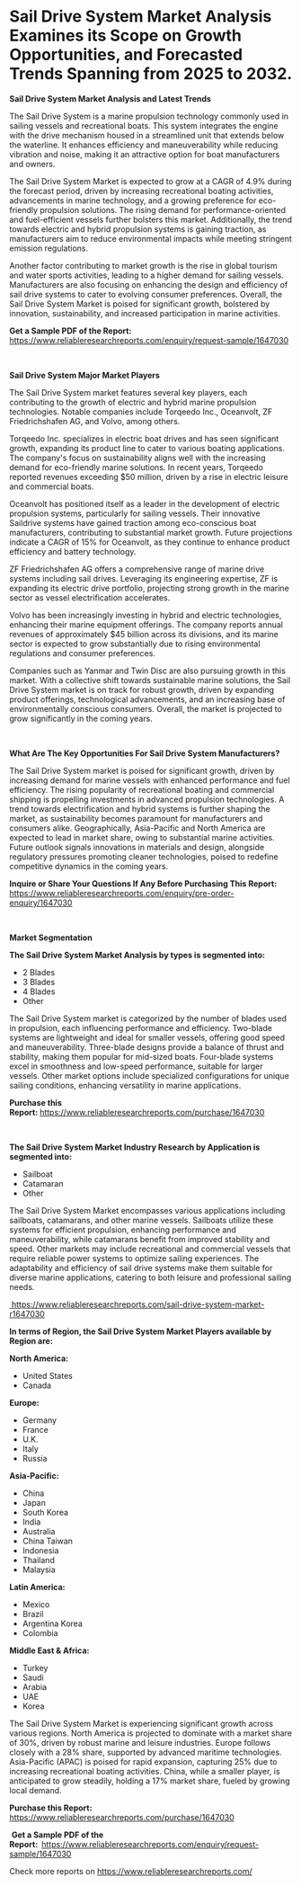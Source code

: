<p><h1>Sail Drive System Market Analysis Examines its Scope on Growth Opportunities, and Forecasted Trends Spanning from 2025 to 2032.</h1></p><p><strong>Sail Drive System Market Analysis and Latest Trends</strong></p>
<p><p>The Sail Drive System is a marine propulsion technology commonly used in sailing vessels and recreational boats. This system integrates the engine with the drive mechanism housed in a streamlined unit that extends below the waterline. It enhances efficiency and maneuverability while reducing vibration and noise, making it an attractive option for boat manufacturers and owners. </p><p>The Sail Drive System Market is expected to grow at a CAGR of 4.9% during the forecast period, driven by increasing recreational boating activities, advancements in marine technology, and a growing preference for eco-friendly propulsion solutions. The rising demand for performance-oriented and fuel-efficient vessels further bolsters this market. Additionally, the trend towards electric and hybrid propulsion systems is gaining traction, as manufacturers aim to reduce environmental impacts while meeting stringent emission regulations.</p><p>Another factor contributing to market growth is the rise in global tourism and water sports activities, leading to a higher demand for sailing vessels. Manufacturers are also focusing on enhancing the design and efficiency of sail drive systems to cater to evolving consumer preferences. Overall, the Sail Drive System Market is poised for significant growth, bolstered by innovation, sustainability, and increased participation in marine activities.</p></p>
<p><strong>Get a Sample PDF of the Report:&nbsp;</strong> <a href="https://www.reliableresearchreports.com/enquiry/request-sample/1647030?utm_campaign=3020&utm_medium=2&utm_source=Github&utm_content=ia&utm_term=11042025&utm_id=sail-drive-system">https://www.reliableresearchreports.com/enquiry/request-sample/1647030</a></p>
<p>&nbsp;</p>
<p><strong>Sail Drive System Major Market Players</strong></p>
<p><p>The Sail Drive System market features several key players, each contributing to the growth of electric and hybrid marine propulsion technologies. Notable companies include Torqeedo Inc., Oceanvolt, ZF Friedrichshafen AG, and Volvo, among others. </p><p>Torqeedo Inc. specializes in electric boat drives and has seen significant growth, expanding its product line to cater to various boating applications. The company's focus on sustainability aligns well with the increasing demand for eco-friendly marine solutions. In recent years, Torqeedo reported revenues exceeding $50 million, driven by a rise in electric leisure and commercial boats.</p><p>Oceanvolt has positioned itself as a leader in the development of electric propulsion systems, particularly for sailing vessels. Their innovative Saildrive systems have gained traction among eco-conscious boat manufacturers, contributing to substantial market growth. Future projections indicate a CAGR of 15% for Oceanvolt, as they continue to enhance product efficiency and battery technology.</p><p>ZF Friedrichshafen AG offers a comprehensive range of marine drive systems including sail drives. Leveraging its engineering expertise, ZF is expanding its electric drive portfolio, projecting strong growth in the marine sector as vessel electrification accelerates. </p><p>Volvo has been increasingly investing in hybrid and electric technologies, enhancing their marine equipment offerings. The company reports annual revenues of approximately $45 billion across its divisions, and its marine sector is expected to grow substantially due to rising environmental regulations and consumer preferences.</p><p>Companies such as Yanmar and Twin Disc are also pursuing growth in this market. With a collective shift towards sustainable marine solutions, the Sail Drive System market is on track for robust growth, driven by expanding product offerings, technological advancements, and an increasing base of environmentally conscious consumers. Overall, the market is projected to grow significantly in the coming years.</p></p>
<p>&nbsp;</p>
<p><strong>What Are The Key Opportunities For Sail Drive System Manufacturers?</strong></p>
<p><p>The Sail Drive System market is poised for significant growth, driven by increasing demand for marine vessels with enhanced performance and fuel efficiency. The rising popularity of recreational boating and commercial shipping is propelling investments in advanced propulsion technologies. A trend towards electrification and hybrid systems is further shaping the market, as sustainability becomes paramount for manufacturers and consumers alike. Geographically, Asia-Pacific and North America are expected to lead in market share, owing to substantial marine activities. Future outlook signals innovations in materials and design, alongside regulatory pressures promoting cleaner technologies, poised to redefine competitive dynamics in the coming years.</p></p>
<p><strong>Inquire or Share Your Questions If Any Before Purchasing This Report:</strong> <a href="https://www.reliableresearchreports.com/enquiry/pre-order-enquiry/1647030?utm_campaign=3020&utm_medium=2&utm_source=Github&utm_content=ia&utm_term=11042025&utm_id=sail-drive-system">https://www.reliableresearchreports.com/enquiry/pre-order-enquiry/1647030</a></p>
<p>&nbsp;</p>
<p><strong>Market Segmentation</strong></p>
<p><strong>The Sail Drive System Market Analysis by types is segmented into:</strong></p>
<p><ul><li>2 Blades</li><li>3 Blades</li><li>4 Blades</li><li>Other</li></ul></p>
<p><p>The Sail Drive System market is categorized by the number of blades used in propulsion, each influencing performance and efficiency. Two-blade systems are lightweight and ideal for smaller vessels, offering good speed and maneuverability. Three-blade designs provide a balance of thrust and stability, making them popular for mid-sized boats. Four-blade systems excel in smoothness and low-speed performance, suitable for larger vessels. Other market options include specialized configurations for unique sailing conditions, enhancing versatility in marine applications.</p></p>
<p><strong>Purchase this Report:&nbsp;</strong><a href="https://www.reliableresearchreports.com/purchase/1647030?utm_campaign=3020&utm_medium=2&utm_source=Github&utm_content=ia&utm_term=11042025&utm_id=sail-drive-system">https://www.reliableresearchreports.com/purchase/1647030</a></p>
<p>&nbsp;</p>
<p><strong>The Sail Drive System Market Industry Research by Application is segmented into:</strong></p>
<p><ul><li>Sailboat</li><li>Catamaran</li><li>Other</li></ul></p>
<p><p>The Sail Drive System Market encompasses various applications including sailboats, catamarans, and other marine vessels. Sailboats utilize these systems for efficient propulsion, enhancing performance and maneuverability, while catamarans benefit from improved stability and speed. Other markets may include recreational and commercial vessels that require reliable power systems to optimize sailing experiences. The adaptability and efficiency of sail drive systems make them suitable for diverse marine applications, catering to both leisure and professional sailing needs.</p></p>
<p><a href="https://www.reliableresearchreports.com/sail-drive-system-market-r1647030?utm_campaign=3020&utm_medium=2&utm_source=Github&utm_content=ia&utm_term=11042025&utm_id=sail-drive-system">&nbsp;https://www.reliableresearchreports.com/sail-drive-system-market-r1647030</a></p>
<p><strong>In terms of Region, the Sail Drive System Market Players available by Region are:</strong></p>
<p>
    <p> <strong> North America: </strong>
        <ul>
            <li>United States</li>
            <li>Canada</li>
        </ul>
        </p> 
    <p> <strong> Europe: </strong>
        <ul>
            <li>Germany</li>
            <li>France</li>
            <li>U.K.</li>
            <li>Italy</li>
            <li>Russia</li>
        </ul>
        </p> 
    <p> <strong> Asia-Pacific: </strong>
        <ul>
            <li>China</li>
            <li>Japan</li>
            <li>South Korea</li>
            <li>India</li>
            <li>Australia</li>
            <li>China Taiwan</li>
            <li>Indonesia</li>
            <li>Thailand</li>
            <li>Malaysia</li>
        </ul>
        </p> 
    <p> <strong> Latin America: </strong>
        <ul>
            <li>Mexico</li>
            <li>Brazil</li>
            <li>Argentina Korea</li>
            <li>Colombia</li>
        </ul>
        </p> 
    <p> <strong> Middle East & Africa: </strong>
        <ul>
            <li>Turkey</li>
            <li>Saudi</li>
            <li>Arabia</li>
            <li>UAE</li>
            <li>Korea</li>
        </ul>
    </p>
    </p>
<p><p>The Sail Drive System Market is experiencing significant growth across various regions. North America is projected to dominate with a market share of 30%, driven by robust marine and leisure industries. Europe follows closely with a 28% share, supported by advanced maritime technologies. Asia-Pacific (APAC) is poised for rapid expansion, capturing 25% due to increasing recreational boating activities. China, while a smaller player, is anticipated to grow steadily, holding a 17% market share, fueled by growing local demand.</p></p>
<p><strong>Purchase this Report: </strong><a href="https://www.reliableresearchreports.com/purchase/1647030?utm_campaign=3020&utm_medium=2&utm_source=Github&utm_content=ia&utm_term=11042025&utm_id=sail-drive-system">https://www.reliableresearchreports.com/purchase/1647030</a></p>
<p>&nbsp;<strong>Get a Sample PDF of the Report:&nbsp;&nbsp;</strong><a href="https://www.reliableresearchreports.com/enquiry/request-sample/1647030?utm_campaign=3020&utm_medium=2&utm_source=Github&utm_content=ia&utm_term=11042025&utm_id=sail-drive-system">https://www.reliableresearchreports.com/enquiry/request-sample/1647030</a></p>
<p><strong></strong></p>
<p>Check more reports on <a href="https://www.reliableresearchreports.com/?utm_campaign=3020&utm_medium=2&utm_source=Github&utm_content=ia&utm_term=11042025&utm_id=sail-drive-system">https://www.reliableresearchreports.com/</a></p>